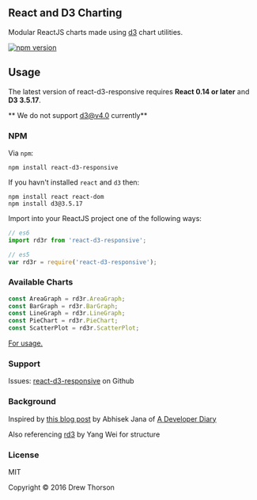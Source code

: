 ## React and D3 Charting

Modular ReactJS charts made using [d3](https://d3js.org/) chart utilities.

[![npm version](https://badge.fury.io/js/react-d3-responsive.svg)](https://badge.fury.io/js/react-d3-responsive)

## Usage

The latest version of react-d3-responsive requires **React 0.14 or later** and **D3 3.5.17**.

** We do not support d3@v4.0 currently**

### NPM
Via `npm`:

```
npm install react-d3-responsive
```

If you havn't installed `react` and `d3` then:

```
npm install react react-dom
npm install d3@3.5.17
```

Import into your ReactJS project one of the following ways:

```js
// es6
import rd3r from 'react-d3-responsive';

// es5
var rd3r = require('react-d3-responsive');
```

### Available Charts

```js
const AreaGraph = rd3r.AreaGraph;
const BarGraph = rd3r.BarGraph;
const LineGraph = rd3r.LineGraph;
const PieChart = rd3r.PieChart;
const ScatterPlot = rd3r.ScatterPlot;
```

[For usage.](https://cox-auto-kc.github.io/react-d3-responsive/)

### Support
Issues: [react-d3-responsive](https://github.com/cox-auto-kc/react-d3-responsive/issues) on Github

### Background
Inspired by [this blog post](http://www.adeveloperdiary.com/react-js/create-reusable-charts-react-d3-part1/) by Abhisek Jana of [A Developer Diary](http://www.adeveloperdiary.com/)

Also referencing [rd3](https://github.com/yang-wei/rd3) by Yang Wei for structure

### License
MIT

Copyright &copy; 2016 Drew Thorson

